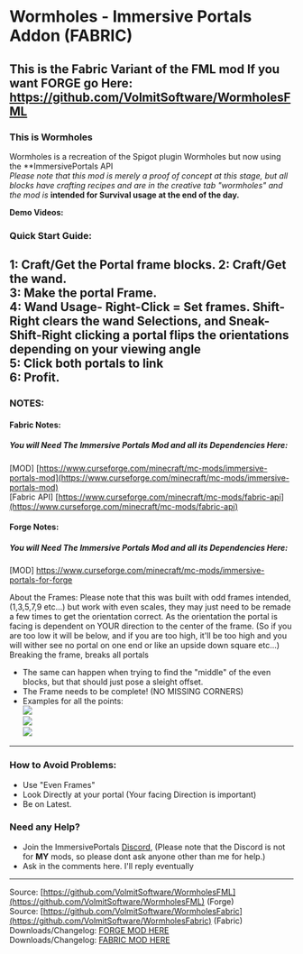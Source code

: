 # Wormholes - Immersive Portals Addon (FABRIC)
This is the Fabric Variant of the FML mod If you want FORGE go Here:
https://github.com/VolmitSoftware/WormholesFML
--------------------
### This is **Wormholes**

Wormholes is a recreation of the Spigot plugin Wormholes but now using the **ImmersivePortals API  
*Please note that this mod is merely a proof of concept at this stage, but all blocks have crafting recipes and are in the creative tab "wormholes" and the mod is* **intended for Survival usage at the end of the day.**

**Demo Videos:**

### **Quick Start Guide:**
1: Craft/Get the Portal frame blocks.
2: Craft/Get the wand.  
3: Make the portal Frame.  
4: Wand Usage- Right-Click = Set frames. Shift-Right clears the wand Selections, and Sneak-Shift-Right clicking a portal flips the orientations depending on your viewing angle  
5: Click both portals to link  
6: Profit.
--------------------
### **NOTES:**
#### Fabric Notes:
##### You will Need The Immersive Portals Mod and all its Dependencies Here:
[MOD] [https://www.curseforge.com/minecraft/mc-mods/immersive-portals-mod](https://www.curseforge.com/minecraft/mc-mods/immersive-portals-mod)  
[Fabric API] [https://www.curseforge.com/minecraft/mc-mods/fabric-api](https://www.curseforge.com/minecraft/mc-mods/fabric-api)

#### Forge Notes:
##### You will Need The Immersive Portals Mod and all its Dependencies Here:
[MOD] https://www.curseforge.com/minecraft/mc-mods/immersive-portals-for-forge&nbsp;

About the Frames: Please note that this was built with odd frames intended, (1,3,5,7,9 etc...) but work with even scales, they may just need to be remade a few times to get the orientation correct. As the orientation the portal is facing is dependent on YOUR direction to the center of the frame. (So if you are too low it will be below, and if you are too high, it'll be too high and you will wither see no portal on one end or like an upside down square etc...) Breaking the frame, breaks all portals  
- The same can happen when trying to find the "middle" of the even blocks, but that should just pose a sleight offset.  
- The Frame needs to be complete! (NO MISSING CORNERS)  
- Examples for all the points:  
![](https://i.imgur.com/Y7fNcle.png)  
![](https://i.imgur.com/Dlpjyi1.png)  
![](https://i.imgur.com/aaFHjxQ.png)
--------------------
### **How to Avoid Problems:**
- Use "Even Frames"
- Look Directly at your portal (Your facing Direction is important)
- Be on Latest.
### **Need any Help?**
- Join the ImmersivePortals [Discord](https://discord.gg/BZxgURK), (Please note that the Discord is not for **MY** mods, so please dont ask anyone other than me for help.)  
- Ask in the comments here. I'll reply eventually
--------------------
Source: [https://github.com/VolmitSoftware/WormholesFML](https://github.com/VolmitSoftware/WormholesFML) (Forge)  
Source: [https://github.com/VolmitSoftware/WormholesFabric](https://github.com/VolmitSoftware/WormholesFabric) (Fabric)  
Downloads/Changelog: [FORGE MOD HERE](https://github.com/VolmitSoftware/WormholesFML/releases/tag/)  
Downloads/Changelog: [FABRIC MOD HERE](https://github.com/VolmitSoftware/WormholesFabric/releases/)